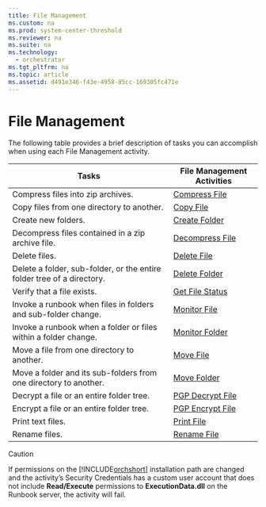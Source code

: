 ```yaml
---
title: File Management
ms.custom: na
ms.prod: system-center-threshold
ms.reviewer: na
ms.suite: na
ms.technology: 
  - orchestrator
ms.tgt_pltfrm: na
ms.topic: article
ms.assetid: d491e346-f43e-4958-85cc-169305fc471e
---
```

# File Management
The following table provides a brief description of tasks you can accomplish when using each File Management activity.  
  
|Tasks|File Management Activities|  
|---------|------------------------------|  
|Compress files into zip archives.|[Compress File](../../orch/reference/Compress-File.md)|  
|Copy files from one directory to another.|[Copy File](../../orch/reference/Copy-File.md)|  
|Create new folders.|[Create Folder](../../orch/reference/Create-Folder.md)|  
|Decompress files contained in a zip archive file.|[Decompress File](../../orch/reference/Decompress-File.md)|  
|Delete files.|[Delete File](../../orch/reference/Delete-File.md)|  
|Delete a folder, sub\-folder, or the entire folder tree of a directory.|[Delete Folder](../../orch/reference/Delete-Folder.md)|  
|Verify that a file exists.|[Get File Status](../../orch/reference/Get-File-Status.md)|  
|Invoke a runbook when files in folders and sub\-folder change.|[Monitor File](../../orch/reference/Monitor-File.md)|  
|Invoke a runbook when a folder or files within a folder change.|[Monitor Folder](../../orch/reference/Monitor-Folder.md)|  
|Move a file from one directory to another.|[Move File](../../orch/reference/Move-File.md)|  
|Move a folder and its sub\-folders from one directory to another.|[Move Folder](../../orch/reference/Move-Folder.md)|  
|Decrypt a file or an entire folder tree.|[PGP Decrypt File](../../orch/reference/PGP-Decrypt-File.md)|  
|Encrypt a file or an entire folder tree.|[PGP Encrypt File](../../orch/reference/PGP-Encrypt-File.md)|  
|Print text files.|[Print File](../../orch/reference/Print-File.md)|  
|Rename files.|[Rename File](../../orch/reference/Rename-File.md)|  
  
> [!CAUTION]  
> If permissions on the [!INCLUDE[orchshort](../../om/manage/includes/orchshort_md.md)] installation path are changed and the activity’s Security Credentials has a custom user account that does not include **Read\/Execute** permissions to **ExecutionData.dll** on the Runbook server, the activity will fail.  
  
